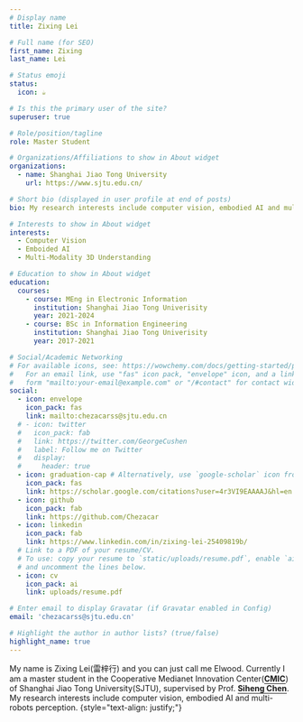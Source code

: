 ```yaml
---
# Display name
title: Zixing Lei

# Full name (for SEO)
first_name: Zixing
last_name: Lei

# Status emoji
status:
  icon: ☕️

# Is this the primary user of the site?
superuser: true

# Role/position/tagline
role: Master Student

# Organizations/Affiliations to show in About widget
organizations:
  - name: Shanghai Jiao Tong University
    url: https://www.sjtu.edu.cn/

# Short bio (displayed in user profile at end of posts)
bio: My research interests include computer vision, embodied AI and multi-modality 3D understanding.

# Interests to show in About widget
interests:
  - Computer Vision
  - Emboided AI
  - Multi-Modality 3D Understanding

# Education to show in About widget
education:
  courses:
    - course: MEng in Electronic Information
      institution: Shanghai Jiao Tong Univerisity
      year: 2021-2024
    - course: BSc in Information Engineering
      institution: Shanghai Jiao Tong Univerisity
      year: 2017-2021

# Social/Academic Networking
# For available icons, see: https://wowchemy.com/docs/getting-started/page-builder/#icons
#   For an email link, use "fas" icon pack, "envelope" icon, and a link in the
#   form "mailto:your-email@example.com" or "/#contact" for contact widget.
social:
  - icon: envelope
    icon_pack: fas
    link: mailto:chezacarss@sjtu.edu.cn
  # - icon: twitter
  #   icon_pack: fab
  #   link: https://twitter.com/GeorgeCushen
  #   label: Follow me on Twitter
  #   display:
  #     header: true
  - icon: graduation-cap # Alternatively, use `google-scholar` icon from `ai` icon pack
    icon_pack: fas
    link: https://scholar.google.com/citations?user=4r3VI9EAAAAJ&hl=en
  - icon: github
    icon_pack: fab
    link: https://github.com/Chezacar
  - icon: linkedin
    icon_pack: fab
    link: https://www.linkedin.com/in/zixing-lei-25409819b/
  # Link to a PDF of your resume/CV.
  # To use: copy your resume to `static/uploads/resume.pdf`, enable `ai` icons in `params.yaml`,
  # and uncomment the lines below.
  - icon: cv
    icon_pack: ai
    link: uploads/resume.pdf

# Enter email to display Gravatar (if Gravatar enabled in Config)
email: 'chezacarss@sjtu.edu.cn'

# Highlight the author in author lists? (true/false)
highlight_name: true
---
```


My name is Zixing Lei(雷梓行) and you can just call me Elwood. Currently I am a master student in the Cooperative Medianet Innovation Center(<strong style="font-weight: bold; color: black;"><a href="https://cmic.sjtu.edu.cn/EN/Default.aspx" style="text-decoration: none; word-wrap: break-word; font-weight: bold; border-bottom: 1px solid ;">CMIC</a></strong>) of Shanghai Jiao Tong University(SJTU), supervised by Prof. <a href="https://siheng-chen.github.io/" style="text-decoration: none; word-wrap: break-word; font-weight: bold; border-bottom: 1px solid;">Siheng Chen</a></strong>. My research interests include computer vision, embodied AI and multi-robots perception.
{style="text-align: justify;"}
